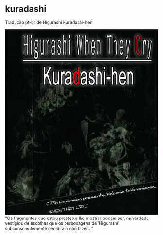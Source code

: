 # kuradashi
<p>Tradução pt-br de Higurashi Kuradashi-hen</p> 
<img src="https://github.com/kikachangames/kuradashi/blob/main/img/00.png">
<br/>
"Os fragmentos que estou prestes a lhe mostrar podem ser, na verdade, vestígios de escolhas que os personagens de 'Higurashi' subconscientemente decidiram não fazer..."

